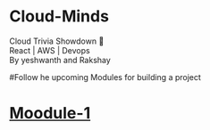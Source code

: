 # Cloud-Minds
Cloud Trivia Showdown 🚀
<br />
React | AWS | Devops
<br/>
By yeshwanth and Rakshay
<br/>

#Follow he upcoming Modules for building a project

<h1><a href="https://github.com/yeshwanthkumar2003/Cloud-Minds/blob/master/Module1.md">Moodule-1</a></h1>

